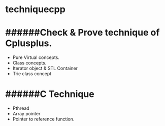 techniquecpp
============

######Check &amp; Prove technique of Cplusplus.
========================================

* Pure Virtual concepts.
* Class concepts.
* Iterator object & STL Container
* Trie class concept

######C Technique
==========

* Pthread
* Array pointer 
* Pointer to reference function. 
